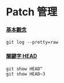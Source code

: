 # Patch 管理

#### [基本觀念](basic.md)

    git log --pretty=raw

#### [關鍵字 HEAD](head.md)

    git show HEAD^
    git show HEAD~3

